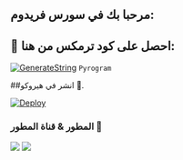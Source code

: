 ## مرحبا بك في سورس فريدوم:

## 🧪 احصل على كود ترمكس من هنا:

[![GenerateString](https://img.shields.io/badge/repl.it-generateString-yellowgreen)](https://replit.com/@muntazer900/stkhrj-kwd-trmks-hn?v=1) ``Pyrogram``




##انشر في هيروكو 💜.

[![Deploy](https://www.herokucdn.com/deploy/button.svg)](https://heroku.com/deploy?template=https://github.com/muntazer900/mint)


### المطور & قناة المطور 🎑
<a href="https://t.me/IIlIIIIIll"><img src="https://img.shields.io/badge/Join-Group%20Support-blue.svg?style=for-the-badge&logo=Telegram"></a> <a href="https://t.me/Xl444"><img src="https://img.shields.io/badge/Join-Updates%20Channel-blue.svg?style=for-the-badge&logo=Telegram"></a>
